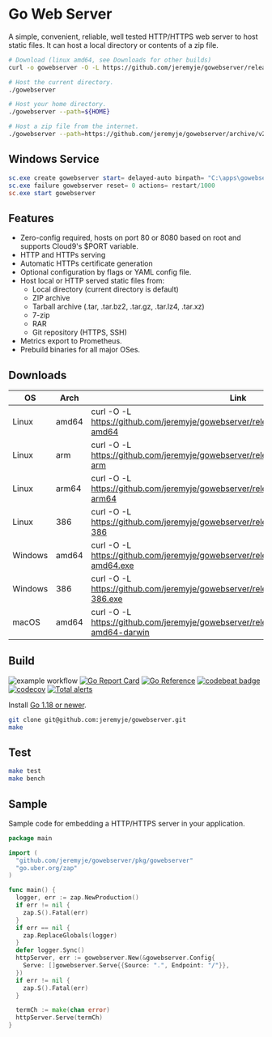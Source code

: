 # Go Web Server

A simple, convenient, reliable, well tested HTTP/HTTPS web server to host static files.
It can host a local directory or contents of a zip file.

```bash
# Download (linux amd64, see Downloads for other builds)
curl -o gowebserver -O -L https://github.com/jeremyje/gowebserver/releases/download/v2.4.0/server-amd64; chmod +x gowebserver

# Host the current directory.
./gowebserver

# Host your home directory.
./gowebserver --path=${HOME}

# Host a zip file from the internet.
./gowebserver --path=https://github.com/jeremyje/gowebserver/archive/v2.4.0.zip
```

## Windows Service

```powershell
sc.exe create gowebserver start= delayed-auto binpath= "C:\apps\gowebserver.exe -configfile=C:\apps\gowebserver.yaml"
sc.exe failure gowebserver reset= 0 actions= restart/1000
sc.exe start gowebserver
```

## Features

* Zero-config required, hosts on port 80 or 8080 based on root and supports Cloud9's $PORT variable.
* HTTP and HTTPs serving
* Automatic HTTPs certificate generation
* Optional configuration by flags or YAML config file.
* Host local or HTTP served static files from:
  * Local directory (current directory is default)
  * ZIP archive
  * Tarball archive (.tar, .tar.bz2, .tar.gz, .tar.lz4, .tar.xz)
  * 7-zip
  * RAR
  * Git repository (HTTPS, SSH)
* Metrics export to Prometheus.
* Prebuild binaries for all major OSes.

## Downloads

|    OS    | Arch  | Link
|----------|-------|-------------------------------------------------------------------------------------------
|Linux     | amd64 | curl -O -L https://github.com/jeremyje/gowebserver/releases/download/v2.4.0/server-amd64
|Linux     | arm   | curl -O -L https://github.com/jeremyje/gowebserver/releases/download/v2.4.0/server-arm
|Linux     | arm64 | curl -O -L https://github.com/jeremyje/gowebserver/releases/download/v2.4.0/server-arm64
|Linux     | 386   | curl -O -L https://github.com/jeremyje/gowebserver/releases/download/v2.4.0/server-386
|Windows   | amd64 | curl -O -L https://github.com/jeremyje/gowebserver/releases/download/v2.4.0/server-amd64.exe
|Windows   | 386   | curl -O -L https://github.com/jeremyje/gowebserver/releases/download/v2.4.0/server-386.exe
|macOS     | amd64 | curl -O -L https://github.com/jeremyje/gowebserver/releases/download/v2.4.0/server-amd64-darwin

## Build

![example workflow](https://github.com/jeremyje/gowebserver/actions/workflows/deploy.yml/badge.svg) [![Go Report Card](https://goreportcard.com/badge/github.com/jeremyje/gowebserver)](https://goreportcard.com/report/github.com/jeremyje/gowebserver) [![Go Reference](https://pkg.go.dev/badge/github.com/jeremyje/gowebserver.svg)](https://pkg.go.dev/github.com/jeremyje/gowebserver) [![codebeat badge](https://codebeat.co/badges/55274aa8-2846-40d2-96c1-f0c9175534ae)](https://codebeat.co/projects/github-com-jeremyje-gowebserver-main) [![codecov](https://codecov.io/gh/jeremyje/gowebserver/branch/main/graph/badge.svg)](https://codecov.io/gh/jeremyje/gowebserver) [![Total alerts](https://img.shields.io/lgtm/alerts/g/jeremyje/gowebserver.svg?logo=lgtm&logoWidth=18)](https://lgtm.com/projects/g/jeremyje/gowebserver/alerts/)

Install [Go 1.18 or newer](https://golang.org/dl/).

```bash
git clone git@github.com:jeremyje/gowebserver.git
make
```

## Test

```bash
make test
make bench
```

## Sample

Sample code for embedding a HTTP/HTTPS server in your application.

```go
package main

import (
  "github.com/jeremyje/gowebserver/pkg/gowebserver"
  "go.uber.org/zap"
)

func main() {
  logger, err := zap.NewProduction()
  if err != nil {
    zap.S().Fatal(err)
  }
  if err == nil {
    zap.ReplaceGlobals(logger)
  }
  defer logger.Sync()
  httpServer, err := gowebserver.New(&gowebserver.Config{
    Serve: []gowebserver.Serve{{Source: ".", Endpoint: "/"}},
  })
  if err != nil {
    zap.S().Fatal(err)
  }

  termCh := make(chan error)
  httpServer.Serve(termCh)
}

```
